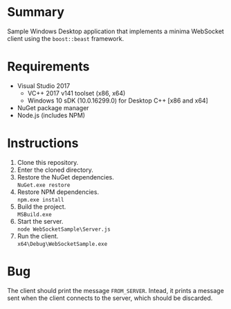 # Summary
Sample Windows Desktop application that implements a minima WebSocket client using the `boost::beast` framework.

# Requirements
- Visual Studio 2017
  - VC++ 2017 v141 toolset (x86, x64)
  - Windows 10 sDK (10.0.16299.0) for Desktop C++ [x86 and x64]
- NuGet package manager
- Node.js (includes NPM)

# Instructions
1. Clone this repository.
1. Enter the cloned directory.
1. Restore the NuGet dependencies.<br/>
   `NuGet.exe restore`
1. Restore NPM dependencies.<br/>
   `npm.exe install`
1. Build the project.<br/>
   `MSBuild.exe`
1. Start the server.<br/>
   `node WebSocketSample\Server.js`
1. Run the client.<br/>
   `x64\Debug\WebSocketSample.exe`

# Bug
The client should print the message `FROM_SERVER`.
Intead, it prints a message sent when the client connects to the server, which should be discarded.